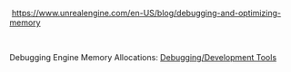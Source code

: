  <https://www.unrealengine.com/en-US/blog/debugging-and-optimizing-memory>

 

Debugging Engine Memory Allocations: [Debugging/Development Tools]

[Debugging/Development Tools]: onenote:#Debugging\Development%20Tools&section-id={37412B85-90BD-4C74-B6F2-230753E331ED}&page-id={BE785A5B-5474-49FB-8596-5F47E770DE78}&end&base-path=https://kitelightning-my.sharepoint.com/personal/ikrima_kiteandlightning_la/Documents/KiteLightning/Bebylon/Unreal.one

